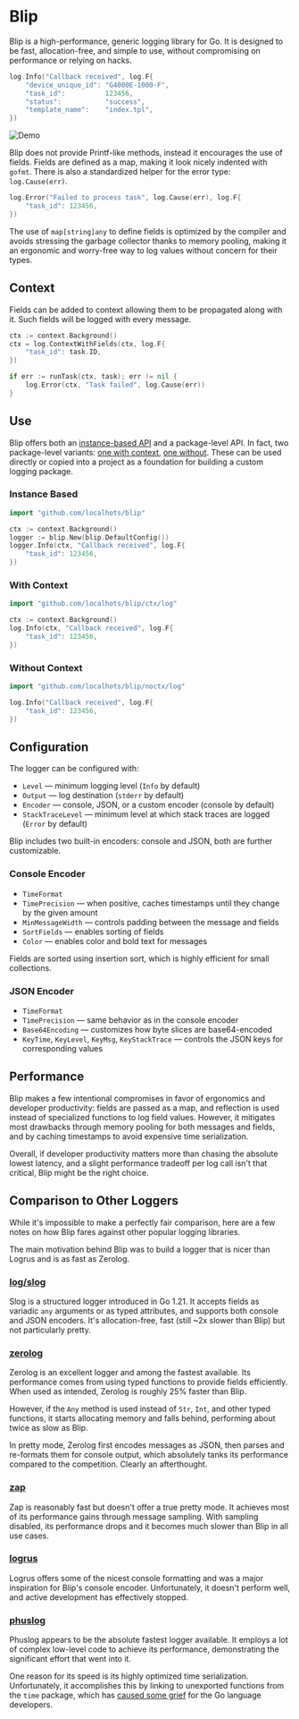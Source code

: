 # Blip

Blip is a high-performance, generic logging library for Go. It is designed to be
fast, allocation-free, and simple to use, without compromising on performance or
relying on hacks.

```go
log.Info("Callback received", log.F{
	"device_unique_id": "G4000E-1000-F",
	"task_id":          123456,
	"status":           "success",
	"template_name":    "index.tpl",
})
```

![Demo](https://github.com/user-attachments/assets/55175d0b-80a5-4fb9-9088-a331a6f3e372)

Blip does not provide Printf-like methods, instead it encourages the use of
fields. Fields are defined as a map, making it look nicely indented with `gofmt`.
There is also a standardized helper for the error type: `log.Cause(err)`.

```go
log.Error("Failed to process task", log.Cause(err), log.F{
	"task_id": 123456,
})
```

The use of `map[string]any` to define fields is optimized by the compiler and
avoids stressing the garbage collector thanks to memory pooling, making it an
ergonomic and worry-free way to log values without concern for their types.

## Context

Fields can be added to context allowing them to be propagated along with it.
Such fields will be logged with every message.

```go
ctx := context.Background()
ctx = log.ContextWithFields(ctx, log.F{
	"task_id": task.ID,
})

if err := runTask(ctx, task); err != nil {
	log.Error(ctx, "Task failed", log.Cause(err))
}
```

## Use

Blip offers both an
[instance-based API](https://pkg.go.dev/github.com/localhots/blip) and a
package-level API. In fact, two package-level variants:
[one with context](https://pkg.go.dev/github.com/localhots/blip/ctx/log),
[one without](https://pkg.go.dev/github.com/localhots/blip/noctx/log).
These can be used directly or copied into a project as a foundation for building
a custom logging package.

### Instance Based

```go
import "github.com/localhots/blip"

ctx := context.Background()
logger := blip.New(blip.DefaultConfig())
logger.Info(ctx, "Callback received", log.F{
	"task_id": 123456,
})
```

### With Context

```go
import "github.com/localhots/blip/ctx/log"

ctx := context.Background()
log.Info(ctx, "Callback received", log.F{
	"task_id": 123456,
})
```

### Without Context

```go
import "github.com/localhots/blip/noctx/log"

log.Info("Callback received", log.F{
	"task_id": 123456,
})
```

## Configuration

The logger can be configured with:

- `Level` — minimum logging level (`Info` by default)
- `Output` — log destination (`stderr` by default)
- `Encoder` — console, JSON, or a custom encoder (console by default)
- `StackTraceLevel` — minimum level at which stack traces are logged (`Error` by default)

Blip includes two built-in encoders: console and JSON, both are further
customizable.

### Console Encoder

- `TimeFormat`
- `TimePrecision` — when positive, caches timestamps until they change by the
  given amount
- `MinMessageWidth` — controls padding between the message and fields
- `SortFields` — enables sorting of fields
- `Color` — enables color and bold text for messages

Fields are sorted using insertion sort, which is highly efficient for small
collections.

### JSON Encoder

- `TimeFormat`
- `TimePrecision` — same behavior as in the console encoder
- `Base64Encoding` — customizes how byte slices are base64-encoded
- `KeyTime`, `KeyLevel`, `KeyMsg`, `KeyStackTrace` — controls the JSON keys for
  corresponding values

## Performance

Blip makes a few intentional compromises in favor of ergonomics and developer
productivity: fields are passed as a map, and reflection is used instead of
specialized functions to log field values. However, it mitigates most drawbacks
through memory pooling for both messages and fields, and by caching timestamps
to avoid expensive time serialization.

Overall, if developer productivity matters more than chasing the absolute lowest
latency, and a slight performance tradeoff per log call isn't that critical,
Blip might be the right choice.

## Comparison to Other Loggers

While it's impossible to make a perfectly fair comparison, here are a few notes
on how Blip fares against other popular logging libraries.

The main motivation behind Blip was to build a logger that is nicer than Logrus
and is as fast as Zerolog.

### [log/slog](https://pkg.go.dev/log/slog)

Slog is a structured logger introduced in Go 1.21. It accepts fields as variadic
`any` arguments or as typed attributes, and supports both console and JSON
encoders. It's allocation-free, fast (still ~2x slower than Blip) but not
particularly pretty.

### [zerolog](https://github.com/rs/zerolog)

Zerolog is an excellent logger and among the fastest available. Its performance
comes from using typed functions to provide fields efficiently. When used as
intended, Zerolog is roughly 25% faster than Blip.

However, if the `Any` method is used instead of `Str`, `Int`, and other typed
functions, it starts allocating memory and falls behind, performing about twice
as slow as Blip.

In pretty mode, Zerolog first encodes messages as JSON, then parses and
re-formats them for console output, which absolutely tanks its performance
compared to the competition. Clearly an afterthought.

### [zap](https://github.com/uber-go/zap)

Zap is reasonably fast but doesn't offer a true pretty mode. It achieves most of
its performance gains through message sampling. With sampling disabled, its
performance drops and it becomes much slower than Blip in all use cases.

### [logrus](https://github.com/sirupsen/logrus)

Logrus offers some of the nicest console formatting and was a major inspiration
for Blip's console encoder. Unfortunately, it doesn't perform well, and active
development has effectively stopped.

### [phuslog](https://github.com/phuslu/log)

Phuslog appears to be the absolute fastest logger available. It employs a lot of
complex low-level code to achieve its performance, demonstrating the significant
effort that went into it.

One reason for its speed is its highly optimized time serialization.
Unfortunately, it accomplishes this by linking to unexported functions from the
`time` package, which has
[caused some grief](https://github.com/golang/go/blob/dad4f39971d89b56224d1eb44121305b1c0ef711/src/time/time.go#L1304-L1314)
for the Go language developers.

